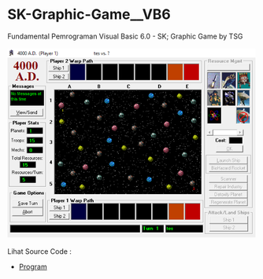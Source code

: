 # SK-Graphic-Game__VB6
Fundamental Pemrograman Visual Basic 6.0 - SK; Graphic Game by TSG<br><br>
<img src="https://github.com/RizkyKhapidsyah/SK-Graphic-Game__VB6/blob/main/result/001.PNG"><br><br>
Lihat Source Code : <br>
- <a href="https://github.com/RizkyKhapidsyah/SK-Graphic-Game__VB6">Program</a>
